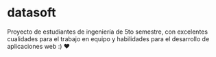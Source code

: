 # datasoft
Proyecto de estudiantes de ingeniería de 5to semestre, con excelentes cualidades para el trabajo en equipo y habilidades para el desarrollo de aplicaciones web :) ♥
